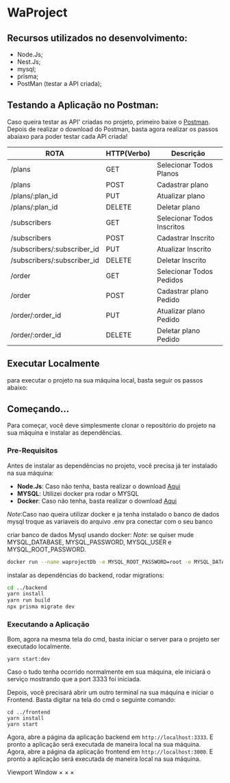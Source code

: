 # WaProject



## Recursos utilizados no desenvolvimento:

- Node.Js;
- Nest.Js;
- mysql;
- prisma;
- PostMan (testar a API criada);

## Testando a Aplicação no Postman:

Caso queira testar as API' criadas no projeto, primeiro baixe o [Postman](https://chrome.google.com/webstore/detail/postman/fhbjgbiflinjbdggehcddcbncdddomop).
Depois de realizar o download do Postman, basta agora realizar os passos abaiaxo para 
poder testar cada API criada!

  ROTA                        |     HTTP(Verbo)   |      Descrição             | 
-------------------------     | ----------------- | ---------------------      | 
/plans                        |       GET         | Selecionar Todos Planos    | 
/plans                        |       POST        | Cadastrar plano            | 
/plans/:plan_id               |       PUT         | Atualizar plano            | 
/plans/:plan_id               |       DELETE      | Deletar plano              | 
/subscribers                  |       GET         | Selecionar Todos Inscritos | 
/subscribers                  |       POST        | Cadastrar Inscrito         | 
/subscribers/:subscriber_id   |       PUT         | Atualizar Inscrito         | 
/subscribers/:subscriber_id   |       DELETE      | Deletar Inscrito           | 
/order                        |       GET         | Selecionar Todos Pedidos   | 
/order                        |       POST        | Cadastrar plano Pedido     | 
/order/:order_id              |       PUT         | Atualizar plano Pedido     | 
/order/:order_id              |       DELETE      | Deletar plano Pedido       | 



## Executar Localmente

para executar o projeto na sua máquina local, basta seguir os passos abaixo:

## Começando...

Para começar, você deve simplesmente clonar o repositório do projeto na sua máquina e instalar as dependências.

### Pre-Requisitos

Antes de instalar as dependências no projeto, você precisa já ter instalado na sua máquina:

* **Node.Js**: Caso não tenha, basta realizar o download [Aqui](https://nodejs.org/en/)
* **MYSQL**: Utilizei docker pra rodar o MYSQL
* **Docker**: Caso não tenha, basta realizar o download [Aqui](https://www.docker.com/get-started/)

_Note_:Caso nao queira utilizar docker e ja tenha instalado o banco de dados mysql troque as variaveis do arquivo .env pra conectar com o seu banco

criar banco de dados Mysql usando docker:
_Note_: se quiser mude MYSQL_DATABASE, MYSQL_PASSWORD, MYSQL_USER e MYSQL_ROOT_PASSWORD.

```bash
docker run --name waprojectDb -e MYSQL_ROOT_PASSWORD=root -e MYSQL_DATABASE=waproject  --restart always -p 3306:3306 -d mysql:latest 
```

instalar as dependências do backend, rodar migrations:

```bash
cd ../backend
yarn install
yarn run build
npx prisma migrate dev 
```

### Executando a Aplicação

Bom, agora na mesma tela do cmd, basta iniciar o server para o projeto ser executado localmente.

```
yarn start:dev
```
Caso o tudo tenha ocorrido normalmente em sua máquina, ele iniciará o serviço mostrando que a port 3333 foi iniciada.

Depois, você precisará abrir um outro terminal na sua máquina e iniciar o Frontend. Basta digitar na tela do cmd o seguinte comando:

```
cd ../frontend
yarn install
yarn start
```

Agora, abre a página da aplicação backend em `http://localhost:3333`. E pronto a aplicação será executada de maneira local na sua máquina.        
Agora, abre a página da aplicação frontend em `http://localhost:3000`. E pronto a aplicação será executada de maneira local na sua máquina.   



Viewport
Window
×
×
×